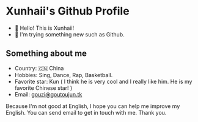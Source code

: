 # Xunhaii's Github Profile

- 👋 Hello! This is Xunhaii!
- 👀 I'm trying something new such as Github.

## Something about me
- Country: 🇨🇳 China
- Hobbies: Sing, Dance, Rap, Basketball.
- Favorite star: Kun ( I think he is very cool and I really like him. He is my favorite Chinese star! )
- Email: gouzi@goutoujun.tk

Because I'm not good at English, I hope you can help me improve my English.
You can send email to get in touch with me. Thank you.
